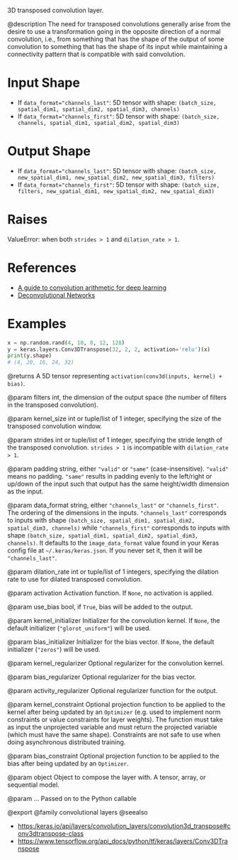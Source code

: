 3D transposed convolution layer.

@description
The need for transposed convolutions generally arise from the desire to use
a transformation going in the opposite direction of a normal convolution,
i.e., from something that has the shape of the output of some convolution
to something that has the shape of its input while maintaining a
connectivity pattern that is compatible with said convolution.

# Input Shape
- If `data_format="channels_last"`:
    5D tensor with shape:
    `(batch_size, spatial_dim1, spatial_dim2, spatial_dim3, channels)`
- If `data_format="channels_first"`:
    5D tensor with shape:
    `(batch_size, channels, spatial_dim1, spatial_dim2, spatial_dim3)`

# Output Shape
- If `data_format="channels_last"`:
    5D tensor with shape:
    `(batch_size, new_spatial_dim1, new_spatial_dim2, new_spatial_dim3,
    filters)`
- If `data_format="channels_first"`:
    5D tensor with shape:
    `(batch_size, filters, new_spatial_dim1, new_spatial_dim2,
    new_spatial_dim3)`

# Raises
ValueError: when both `strides > 1` and `dilation_rate > 1`.

# References
- [A guide to convolution arithmetic for deep learning](
    https://arxiv.org/abs/1603.07285v1)
- [Deconvolutional Networks](
    https://www.matthewzeiler.com/mattzeiler/deconvolutionalnetworks.pdf)

# Examples
```python
x = np.random.rand(4, 10, 8, 12, 128)
y = keras.layers.Conv3DTranspose(32, 2, 2, activation='relu')(x)
print(y.shape)
# (4, 20, 16, 24, 32)
```

@returns
A 5D tensor representing `activation(conv3d(inputs, kernel) + bias)`.

@param filters
int, the dimension of the output space (the number of filters
in the transposed convolution).

@param kernel_size
int or tuple/list of 1 integer, specifying the size of the
transposed convolution window.

@param strides
int or tuple/list of 1 integer, specifying the stride length
of the transposed convolution. `strides > 1` is incompatible with
`dilation_rate > 1`.

@param padding
string, either `"valid"` or `"same"` (case-insensitive).
`"valid"` means no padding. `"same"` results in padding evenly to
the left/right or up/down of the input such that output has the same
height/width dimension as the input.

@param data_format
string, either `"channels_last"` or `"channels_first"`.
The ordering of the dimensions in the inputs. `"channels_last"`
corresponds to inputs with shape
`(batch_size, spatial_dim1, spatial_dim2, spatial_dim3, channels)`
while `"channels_first"` corresponds to inputs with shape
`(batch_size, spatial_dim1, spatial_dim2, spatial_dim3, channels)`.
It defaults to the `image_data_format` value found in your Keras
config file at `~/.keras/keras.json`. If you never set it, then it
will be `"channels_last"`.

@param dilation_rate
int or tuple/list of 1 integers, specifying the dilation
rate to use for dilated transposed convolution.

@param activation
Activation function. If `None`, no activation is applied.

@param use_bias
bool, if `True`, bias will be added to the output.

@param kernel_initializer
Initializer for the convolution kernel. If `None`,
the default initializer (`"glorot_uniform"`) will be used.

@param bias_initializer
Initializer for the bias vector. If `None`, the
default initializer (`"zeros"`) will be used.

@param kernel_regularizer
Optional regularizer for the convolution kernel.

@param bias_regularizer
Optional regularizer for the bias vector.

@param activity_regularizer
Optional regularizer function for the output.

@param kernel_constraint
Optional projection function to be applied to the
kernel after being updated by an `Optimizer` (e.g. used to implement
norm constraints or value constraints for layer weights). The
function must take as input the unprojected variable and must return
the projected variable (which must have the same shape). Constraints
are not safe to use when doing asynchronous distributed training.

@param bias_constraint
Optional projection function to be applied to the
bias after being updated by an `Optimizer`.

@param object
Object to compose the layer with. A tensor, array, or sequential model.

@param ...
Passed on to the Python callable

@export
@family convolutional layers
@seealso
+ <https:/keras.io/api/layers/convolution_layers/convolution3d_transpose#conv3dtranspose-class>
+ <https://www.tensorflow.org/api_docs/python/tf/keras/layers/Conv3DTranspose>
